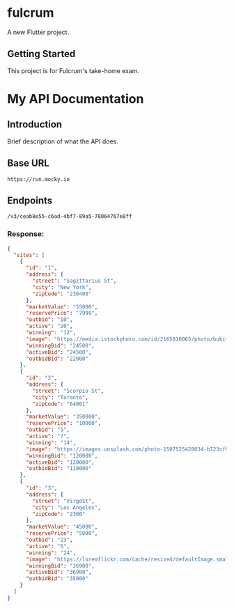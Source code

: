 # fulcrum

A new Flutter project.

## Getting Started

This project is for Fulcrum's take-home exam.

# My API Documentation

## Introduction
Brief description of what the API does.

## Base URL
`https://run.mocky.io`

## Endpoints
`/v3/ceab8e55-c6ad-4bf7-89a5-78064767e8ff`

### Response:
```json
{
  "sites": [
    {
      "id": "1",
      "address": {
        "street": "Sagittarius St",
        "city": "New York",
        "zipCode": "230400"
      },
      "marketValue": "55000",
      "reservePrice": "7999",
      "outbid": "10",
      "active": "20",
      "winning": "12",
      "image": "https://media.istockphoto.com/id/2165816065/photo/bukit-bintang-area-kuala-lumpur.jpg?s=1024x1024&w=is&k=20&c=d4Ou8rs5sFsz2C9cmsCzaTa6CCrXrapRbEqpCmrLI_U=",
      "winningBid": "24500",
      "activeBid": "24500",
      "outbidBid": "22000"
    },
    {
      "id": "2",
      "address": {
        "street": "Scorpio St",
        "city": "Toronto",
        "zipCode": "64001"
      },
      "marketValue": "350000",
      "reservePrice": "10000",
      "outbid": "5",
      "active": "7",
      "winning": "14",
      "image": "https://images.unsplash.com/photo-1507525428034-b723cf961d3e?crop=entropy&cs=tinysrgb&fit=max&fm=jpg&q=80&w=800",
      "winningBid": "120000",
      "activeBid": "120000",
      "outbidBid": "110000"
    },
    {
      "id": "3",
      "address": {
        "street": "VirgoSt",
        "city": "Los Angeles",
        "zipCode": "2300"
      },
      "marketValue": "45000",
      "reservePrice": "5000",
      "outbid": "23",
      "active": "5",
      "winning": "24",
      "image": "https://loremflickr.com/cache/resized/defaultImage.small_800_600_nofilter.jpg",
      "winningBid": "36900",
      "activeBid": "36900",
      "outbidBid": "35000"
    }
  ]
}
